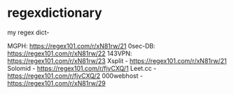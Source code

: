 # regexdictionary
my regex dict-

MGPH:
https://regex101.com/r/xN81rw/21
0sec-DB: https://regex101.com/r/xN81rw/22
143VPN: https://regex101.com/r/xN81rw/23
Xsplit - https://regex101.com/r/xN81rw/21
Solomid - https://regex101.com/r/fjvCXQ/1
Leet.cc - https://regex101.com/r/fjvCXQ/2
000webhost - https://regex101.com/r/xN81rw/29
